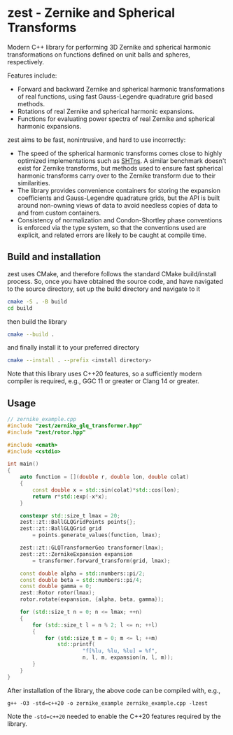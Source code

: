 # zest - Zernike and Spherical Transforms

Modern C++ library for performing 3D Zernike and spherical harmonic transformations on functions defined on unit balls and spheres, respectively.

Features include:
- Forward and backward Zernike and spherical harmonic transformations of real functions, using fast Gauss-Legendre quadrature grid based methods.
- Rotations of real Zernike and spherical harmonic expansions.
- Functions for evaluating power spectra of real Zernike and spherical harmonic expansions.

zest aims to be fast, nonintrusive, and hard to use incorrectly:
- The speed of the spherical harmonic transforms comes close to highly optimized implementations such as [SHTns](https://nschaeff.bitbucket.io/shtns/). A similar benchmark doesn't exist for Zernike transforms, but methods used to ensure fast spherical harmonic transforms carry over to the Zernike transform due to their similarities.
- The library provides convenience containers for storing the expansion coefficients and Gauss-Legendre quadrature grids, but the API is built around non-owning views of data to avoid needless copies of data to and from custom containers.
- Consistency of normalization and Condon-Shortley phase conventions is enforced via the type system, so that the conventions used are explicit, and related errors are likely to be caught at compile time.

## Build and installation

zest uses CMake, and therefore follows the standard CMake build/install process. So, once you have obtained the source code, and have navigated to the source directory, set up the build directory and navigate to it
```bash
cmake -S . -B build
cd build
```
then build the library
```bash
cmake --build .
```
and finally install it to your preferred directory
```bash
cmake --install . --prefix <install directory>
```

Note that this library uses C++20 features, so a sufficiently modern compiler is required, e.g., GGC 11 or greater or Clang 14 or greater.

## Usage

```cpp
// zernike_example.cpp
#include "zest/zernike_glq_transformer.hpp"
#include "zest/rotor.hpp"

#include <cmath>
#include <cstdio>

int main()
{
    auto function = [](double r, double lon, double colat)
    {
        const double x = std::sin(colat)*std::cos(lon);
        return r*std::exp(-x*x);
    }

    constexpr std::size_t lmax = 20;
    zest::zt::BallGLQGridPoints points{};
    zest::zt::BallGLQGrid grid
        = points.generate_values(function, lmax);

    zest::zt::GLQTransformerGeo transformer(lmax);
    zest::zt::ZernikeExpansion expansion
        = transformer.forward_transform(grid, lmax);

    const double alpha = std::numbers::pi/2;
    const double beta = std::numbers::pi/4;
    const double gamma = 0;
    zest::Rotor rotor(lmax);
    rotor.rotate(expansion, {alpha, beta, gamma});

    for (std::size_t n = 0; n <= lmax; ++n)
    {
        for (std::size_t l = n % 2; l <= n; ++l)
        {
            for (std::size_t m = 0; m <= l; ++m)
                std::printf(
                        "f[%lu, %lu, %lu] = %f",
                        n, l, m, expansion(n, l, m));
        }
    }
}
```
After installation of the library, the above code can be compiled with, e.g.,
```
g++ -O3 -std=c++20 -o zernike_example zernike_example.cpp -lzest
```
Note the `-std=c++20` needed to enable the C++20 features required by the library.